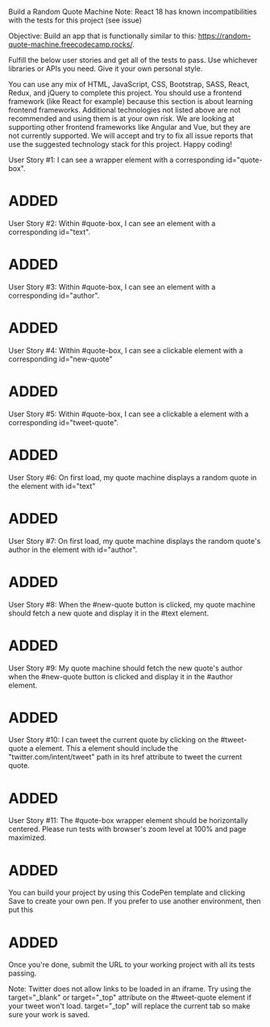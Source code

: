 Build a Random Quote Machine
Note: React 18 has known incompatibilities with the tests for this project (see issue)

Objective: Build an app that is functionally similar to this: https://random-quote-machine.freecodecamp.rocks/.

Fulfill the below user stories and get all of the tests to pass. Use whichever libraries or APIs you need. Give it your own personal style.

You can use any mix of HTML, JavaScript, CSS, Bootstrap, SASS, React, Redux, and jQuery to complete this project. You should use a frontend framework (like React for example) because this section is about learning frontend frameworks. Additional technologies not listed above are not recommended and using them is at your own risk. We are looking at supporting other frontend frameworks like Angular and Vue, but they are not currently supported. We will accept and try to fix all issue reports that use the suggested technology stack for this project. Happy coding!

User Story #1: I can see a wrapper element with a corresponding id="quote-box".
# ADDED

User Story #2: Within #quote-box, I can see an element with a corresponding id="text".
# ADDED

User Story #3: Within #quote-box, I can see an element with a corresponding id="author".
# ADDED

User Story #4: Within #quote-box, I can see a clickable element with a corresponding id="new-quote"
# ADDED

User Story #5: Within #quote-box, I can see a clickable a element with a corresponding id="tweet-quote".
# ADDED

User Story #6: On first load, my quote machine displays a random quote in the element with id="text"
# ADDED

User Story #7: On first load, my quote machine displays the random quote's author in the element with id="author".
# ADDED

User Story #8: When the #new-quote button is clicked, my quote machine should fetch a new quote and display it in the #text element.
# ADDED

User Story #9: My quote machine should fetch the new quote's author when the #new-quote button is clicked and display it in the #author element.
# ADDED

User Story #10: I can tweet the current quote by clicking on the #tweet-quote a element. This a element should include the "twitter.com/intent/tweet" path in its href attribute to tweet the current quote.
# ADDED

User Story #11: The #quote-box wrapper element should be horizontally centered. Please run tests with browser's zoom level at 100% and page maximized.
# ADDED

You can build your project by using this CodePen template and clicking Save to create your own pen. If you prefer to use another environment, then put this <script> tag into the body of your index.html file: <script src="https://cdn.freecodecamp.org/testable-projects-fcc/v1/bundle.js"></script>
# ADDED

Once you're done, submit the URL to your working project with all its tests passing.

Note: Twitter does not allow links to be loaded in an iframe. Try using the target="_blank" or target="_top" attribute on the #tweet-quote element if your tweet won't load. target="_top" will replace the current tab so make sure your work is saved.